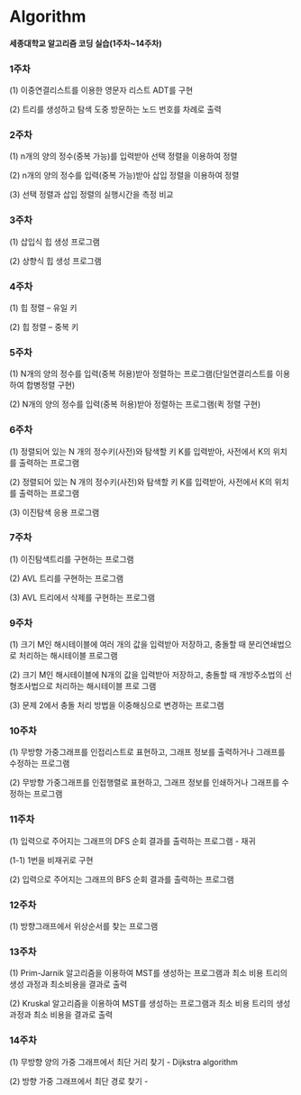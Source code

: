 # Algorithm
#### 세종대학교 알고리즘 코딩 실습(1주차~14주차)

### **1주차**
(1) 이중연결리스트를 이용한 영문자 리스트 ADT를 구현

(2) 트리를 생성하고 탐색 도중 방문하는 노드 번호를 차례로 출력
### **2주차**
(1) n개의 양의 정수(중복 가능)를 입력받아 선택 정렬을 이용하여 정렬

(2) n개의 양의 정수를 입력(중복 가능)받아 삽입 정렬을 이용하여 정렬

(3) 선택 정렬과 삽입 정렬의 실행시간을 측정 비교
### **3주차**
(1) 삽입식 힙 생성 프로그램

(2) 상향식 힙 생성 프로그램
### **4주차**
(1) 힙 정렬 – 유일 키

(2) 힙 정렬 – 중복 키
### **5주차**
(1) N개의 양의 정수를 입력(중복 허용)받아 정렬하는 프로그램(단일연결리스트를 이용하여 합병정렬 구현)

(2) N개의 양의 정수를 입력(중복 허용)받아 정렬하는 프로그램(퀵 정렬 구현)
### **6주차**
(1) 정렬되어 있는 N 개의 정수키(사전)와 탐색할 키 K를 입력받아, 사전에서 K의 위치를 출력하는 프로그램

(2) 정렬되어 있는 N 개의 정수키(사전)와 탐색할 키 K를 입력받아, 사전에서 K의 위치를 출력하는 프로그램

(3) 이진탐색 응용 프로그램
### **7주차**
(1) 이진탐색트리를 구현하는 프로그램

(2) AVL 트리를 구현하는 프로그램

(3) AVL 트리에서 삭제를 구현하는 프로그램
### **9주차**
(1) 크기 M인 해시테이블에 여러 개의 값을 입력받아 저장하고, 충돌할 때 분리연쇄법으로 처리하는 해시테이블 프로그램

(2) 크기 M인 해시테이블에 N개의 값을 입력받아 저장하고, 충돌할 때 개방주소법의 선형조사법으로 처리하는 해시테이블 프로
그램

(3) 문제 2에서 충돌 처리 방법을 이중해싱으로 변경하는 프로그램
### **10주차**
(1) 무방향 가중그래프를 인접리스트로 표현하고, 그래프 정보를 출력하거나 그래프를 수정하는 프로그램

(2) 무방향 가중그래프를 인접행렬로 표현하고, 그래프 정보를 인쇄하거나 그래프를 수정하는 프로그램
### **11주차**
(1) 입력으로 주어지는 그래프의 DFS 순회 결과를 출력하는 프로그램 - 재귀

(1-1) 1번을 비재귀로 구현

(2) 입력으로 주어지는 그래프의 BFS 순회 결과를 출력하는 프로그램
### **12주차**
(1) 방향그래프에서 위상순서를 찾는 프로그램
### **13주차**
(1) Prim-Jarnik 알고리즘을 이용하여 MST를 생성하는 프로그램과 최소 비용 트리의 생성 과정과 최소비용을 결과로 출력

(2) Kruskal 알고리즘을 이용하여 MST를 생성하는 프로그램과 최소 비용 트리의 생성과정과 최소 비용을 결과로 출력
### **14주차**
(1) 무방향 양의 가중 그래프에서 최단 거리 찾기 - Dijkstra algorithm

(2) 방향 가중 그래프에서 최단 경로 찾기 - 
